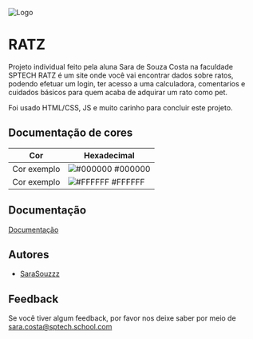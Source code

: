 
![Logo](RATZ/Public/style/assets/images/paperrat.jpg)

# RATZ
Projeto individual feito pela aluna Sara de Souza Costa na faculdade SPTECH
RATZ é um site onde você vai encontrar dados sobre ratos, podendo efetuar um login, ter acesso a uma calculadora, comentarios e cuidados básicos para quem acaba de adquirar um rato como pet.

Foi usado HTML/CSS, JS e muito carinho para concluir este projeto.
## Documentação de cores

| Cor               | Hexadecimal                                                |
| ----------------- | ---------------------------------------------------------------- |
| Cor exemplo       | ![#000000](https://via.placeholder.com/10/0B1927?text=+) #000000 |
| Cor exemplo       | ![#FFFFFF](https://via.placeholder.com/10/FFFFFF?text=+) #FFFFFF |



## Documentação

[Documentação](https://link-da-documentação)


## Autores

- [SaraSouzzz](https://github.com/SaraSouzzz)



## Feedback

Se você tiver algum feedback, por favor nos deixe saber por meio de sara.costa@sptech.school.com

